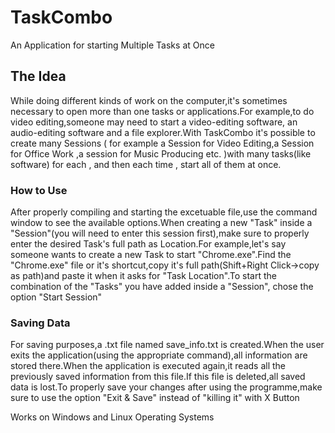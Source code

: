 # TaskCombo
An Application for starting Multiple Tasks at Once

## The Idea

While doing different kinds of work on the computer,it's sometimes necessary to open more than one tasks or applications.For example,to 
do video editing,someone may need to start a video-editing software, an audio-editing software and a file explorer.With TaskCombo it's 
possible to create many Sessions ( for example a Session for Video Editing,a Session for Office Work ,a session for Music Producing etc. 
)with many tasks(like software) for each , and then each time , start all of them at once.

### How to Use

After properly compiling and starting the excetuable file,use the command window to see the available options.When creating a new "Task"
inside a "Session"(you will need to enter this session first),make sure to properly enter the desired Task's full path as Location.For
example,let's say someone wants to create a new Task to start "Chrome.exe".Find the "Chrome.exe" file or it's shortcut,copy it's full 
path(Shift+Right Click->copy as path)and paste it when it asks for "Task Location".To start the combination of the "Tasks" you have
added inside a "Session", chose the option "Start Session" 

### Saving Data

For saving purposes,a .txt file named save_info.txt is created.When the user exits the application(using the appropriate command),all 
information are stored there.When the application is executed again,it reads all the previously saved information from this file.If this 
file is deleted,all saved data is lost.To properly save your changes after using the programme,make sure to use the option "Exit & Save"
instead of "killing it" with X Button


Works on Windows and Linux Operating Systems
